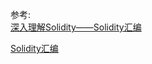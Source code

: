 



参考:  
[深入理解Solidity——Solidity汇编
](https://blog.csdn.net/qq_33829547/article/details/80415965)  

[Solidity汇编](https://solidity-cn.readthedocs.io/zh/develop/assembly.html)